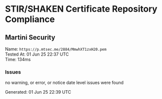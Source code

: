 # STIR/SHAKEN Certificate Repository Compliance

## Martini Security

Name: `https://p.mtsec.me/2884/MmwhXT1zxH20.pem`\
Tested At: 01 Jun 25 22:37 UTC\
Time: 134ms

### Issues

no warning, or error, or notice date level issues were found

Generated: 01 Jun 25 22:39 UTC